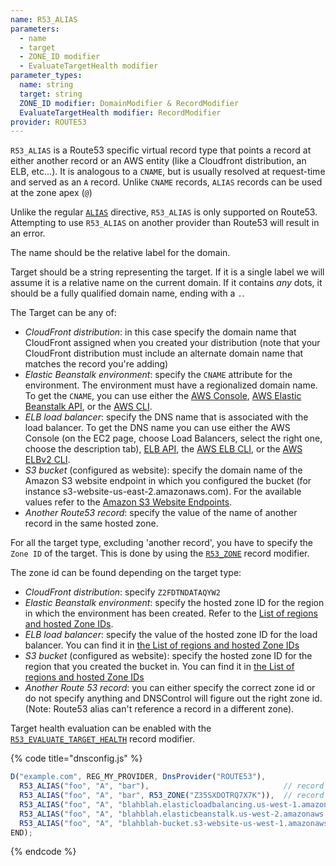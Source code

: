```yaml
---
name: R53_ALIAS
parameters:
  - name
  - target
  - ZONE_ID modifier
  - EvaluateTargetHealth modifier
parameter_types:
  name: string
  target: string
  ZONE_ID modifier: DomainModifier & RecordModifier
  EvaluateTargetHealth modifier: RecordModifier
provider: ROUTE53
---
```


`R53_ALIAS` is a Route53 specific virtual record type that points a record at either another record or an AWS entity (like a Cloudfront distribution, an ELB, etc...). It is analogous to a `CNAME`, but is usually resolved at request-time and served as an `A` record. Unlike `CNAME` records, `ALIAS` records can be used at the zone apex (`@`)

Unlike the regular [`ALIAS`](ALIAS.md) directive, `R53_ALIAS` is only supported on Route53. Attempting to use `R53_ALIAS` on another provider than Route53 will result in an error.

The name should be the relative label for the domain.

Target should be a string representing the target. If it is a single label we will assume it is a relative name on the current domain. If it contains *any* dots, it should be a fully qualified domain name, ending with a `.`.

The Target can be any of:

* _CloudFront distribution_: in this case specify the domain name that CloudFront assigned when you created your distribution (note that your CloudFront distribution must include an alternate domain name that matches the record you're adding)
* _Elastic Beanstalk environment_: specify the `CNAME` attribute for the environment. The environment must have a regionalized domain name. To get the `CNAME`, you can use either the [AWS Console](https://docs.aws.amazon.com/elasticbeanstalk/latest/dg/customdomains.html), [AWS Elastic Beanstalk API](https://docs.aws.amazon.com/elasticbeanstalk/latest/api/API_DescribeEnvironments.html), or the [AWS CLI](https://docs.aws.amazon.com/cli/latest/reference/elasticbeanstalk/describe-environments.html).
* _ELB load balancer_: specify the DNS name that is associated with the load balancer. To get the DNS name you can use either the AWS Console (on the EC2 page, choose Load Balancers, select the right one, choose the description tab), [ELB API](https://docs.aws.amazon.com/elasticloadbalancing/latest/APIReference/API_DescribeLoadBalancers.html), the [AWS ELB CLI](https://docs.aws.amazon.com/cli/latest/reference/elb/describe-load-balancers.html), or the [AWS ELBv2 CLI](https://docs.aws.amazon.com/cli/latest/reference/elbv2/describe-load-balancers.html).
* _S3 bucket_ (configured as website): specify the domain name of the Amazon S3 website endpoint in which you configured the bucket (for instance s3-website-us-east-2.amazonaws.com). For the available values refer to the [Amazon S3 Website Endpoints](https://docs.aws.amazon.com/general/latest/gr/rande.html#s3_region).
* _Another Route53 record_: specify the value of the name of another record in the same hosted zone.

For all the target type, excluding 'another record', you have to specify the `Zone ID` of the target. This is done by using the [`R53_ZONE`](../record-modifiers/R53_ZONE.md) record modifier.

The zone id can be found depending on the target type:

* _CloudFront distribution_: specify `Z2FDTNDATAQYW2`
* _Elastic Beanstalk environment_: specify the hosted zone ID for the region in which the environment has been created. Refer to the [List of regions and hosted Zone IDs](https://docs.aws.amazon.com/general/latest/gr/rande.html#elasticbeanstalk_region).
* _ELB load balancer_: specify the value of the hosted zone ID for the load balancer. You can find it in [the List of regions and hosted Zone IDs](https://docs.aws.amazon.com/general/latest/gr/rande.html#elb_region)
* _S3 bucket_ (configured as website): specify the hosted zone ID for the region that you created the bucket in. You can find it in [the List of regions and hosted Zone IDs](https://docs.aws.amazon.com/general/latest/gr/rande.html#s3_region)
* _Another Route 53 record_: you can either specify the correct zone id or do not specify anything and DNSControl will figure out the right zone id. (Note: Route53 alias can't reference a record in a different zone).

Target health evaluation can be enabled with the [`R53_EVALUATE_TARGET_HEALTH`](../record-modifiers/R53\_EVALUATE\_TARGET\_HEALTH.md) record modifier.

{% code title="dnsconfig.js" %}
```javascript
D("example.com", REG_MY_PROVIDER, DnsProvider("ROUTE53"),
  R53_ALIAS("foo", "A", "bar"),                              // record in same zone
  R53_ALIAS("foo", "A", "bar", R53_ZONE("Z35SXDOTRQ7X7K")),  // record in same zone, zone specified
  R53_ALIAS("foo", "A", "blahblah.elasticloadbalancing.us-west-1.amazonaws.com.", R53_ZONE("Z368ELLRRE2KJ0"), R53_EVALUATE_TARGET_HEALTH(true)),     // a classic ELB in us-west-1 with target health evaluation enabled
  R53_ALIAS("foo", "A", "blahblah.elasticbeanstalk.us-west-2.amazonaws.com.", R53_ZONE("Z38NKT9BP95V3O")),     // an Elastic Beanstalk environment in us-west-2
  R53_ALIAS("foo", "A", "blahblah-bucket.s3-website-us-west-1.amazonaws.com.", R53_ZONE("Z2F56UZL2M1ACD")),     // a website S3 Bucket in us-west-1
END);
```
{% endcode %}
